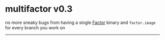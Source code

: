 # multifactor v0.3

no more sneaky bugs from having a single [Factor](https://github.com/factor/factor) binary and `factor.image` for every branch you work on

---

<!--
* put this executable script somewhere in your `$PATH` (optional: name it `factor`)

* `export FACTOR_FOLDER` as the path to your [factor/factor](https://github.com/factor/factor) git repository in your `.bashrc`, and `source ~/.bashrc`

* (optional) `export TRIM_HASH_TO` to control the length the hashes are cut to (longer prevents collisions, shorter is better for your filesystem; default=12)

* run the script with any argument: `factor.bash a`; it will build a binary and image for your current branch

* checkout a different `factor/factor` branch

* run the script with an argument again and it builds a new, separate binary and image for the branch

* if the image compilation crashes, it will re-bootstrap indefinitely until it builds a working image (or you kill it)

  if the `boot.*.image` is from a commit near-ish that of `core/*` and `basis/*`, it will probably build... eventually

  otherwise [manually download the image](https://downloads.factorcode.org/images/build) closest in age to `core` and `basis`

requires: `bash` approx. >= `4.3`, `git` >= `1.78`, `dc`, `stat`, `fold`, etc

Linux / Unix only currently (it might work on mac os, haven't ported to Windows CMD yet)

it will only rebuild the binary when

1. it gets at least 1 argument that isn't `--` or `noop`, and
2. the hash in the binary's filename is different than the hash created from files in `resource:vm/` and the argument wasn't `nomtime` [no modified time]

it will only rebuild the image when

1. it gets at least 1 argument that isn't `--` or `noop`, and
2. the hash in the image's filename is different than the hash created from files in `resource:basis/` and `resource:core/` or and the argument wasn't `nomtime` or
3. `refresh-all` fails due to inconsistency between the image, and the source files in `resource:basis/` or `resource:core/`

use `multifactor --force-rebuild` to trigger a branch rebuild regardless of existing files or modified times

use `multifactor --no-op` to print information and do nothing

arguments after `--` will be passed to the final Factor VM (if it runs successfully)

## notes

* **you may want to add a line like `_[A-Za-z0-9.-_]*_factor.*` to your global gitignore (`core.excludesFile`) to avoid tracking the per-branch binaries / images**

* due to the "unique" way `GIT_LABEL` is determined in Factor's `GNUmakefile`, the value of `vm-git-label` in Factor may be unexpected and may not represent the actual git branch the binary and image have been built from

-->